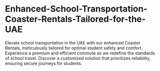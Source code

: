# Enhanced-School-Transportation-Coaster-Rentals-Tailored-for-the-UAE
Elevate school transportation in the UAE with our enhanced Coaster Rentals, meticulously tailored for optimal student safety and comfort. Experience a premium and efficient commute as we redefine the standards of school travel. Discover a customized solution that prioritizes reliability, ensuring secure journeys for students.
